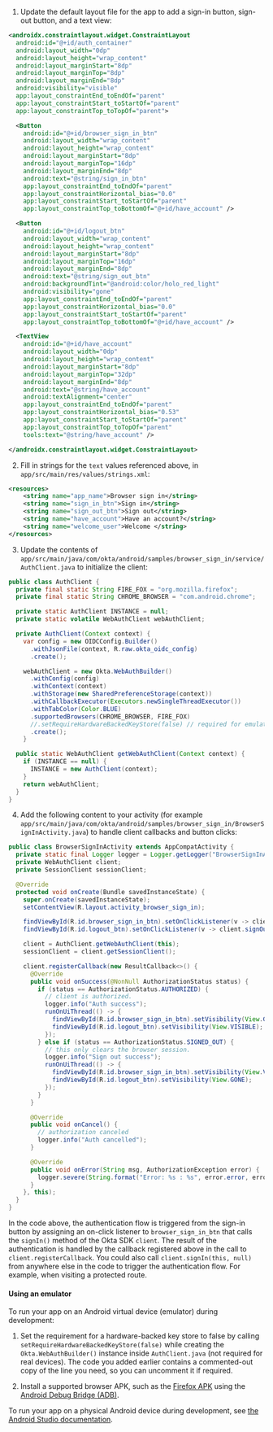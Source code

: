 1. Update the default layout file for the app to add a sign-in button, sign-out button, and a text view:

```xml
<androidx.constraintlayout.widget.ConstraintLayout
  android:id="@+id/auth_container"
  android:layout_width="0dp"
  android:layout_height="wrap_content"
  android:layout_marginStart="8dp"
  android:layout_marginTop="8dp"
  android:layout_marginEnd="8dp"
  android:visibility="visible"
  app:layout_constraintEnd_toEndOf="parent"
  app:layout_constraintStart_toStartOf="parent"
  app:layout_constraintTop_toTopOf="parent">

  <Button
    android:id="@+id/browser_sign_in_btn"
    android:layout_width="wrap_content"
    android:layout_height="wrap_content"
    android:layout_marginStart="8dp"
    android:layout_marginTop="16dp"
    android:layout_marginEnd="8dp"
    android:text="@string/sign_in_btn"
    app:layout_constraintEnd_toEndOf="parent"
    app:layout_constraintHorizontal_bias="0.0"
    app:layout_constraintStart_toStartOf="parent"
    app:layout_constraintTop_toBottomOf="@+id/have_account" />

  <Button
    android:id="@+id/logout_btn"
    android:layout_width="wrap_content"
    android:layout_height="wrap_content"
    android:layout_marginStart="8dp"
    android:layout_marginTop="16dp"
    android:layout_marginEnd="8dp"
    android:text="@string/sign_out_btn"
    android:backgroundTint="@android:color/holo_red_light"
    android:visibility="gone"
    app:layout_constraintEnd_toEndOf="parent"
    app:layout_constraintHorizontal_bias="0.0"
    app:layout_constraintStart_toStartOf="parent"
    app:layout_constraintTop_toBottomOf="@+id/have_account" />

  <TextView
    android:id="@+id/have_account"
    android:layout_width="0dp"
    android:layout_height="wrap_content"
    android:layout_marginStart="8dp"
    android:layout_marginTop="32dp"
    android:layout_marginEnd="8dp"
    android:text="@string/have_account"
    android:textAlignment="center"
    app:layout_constraintEnd_toEndOf="parent"
    app:layout_constraintHorizontal_bias="0.53"
    app:layout_constraintStart_toStartOf="parent"
    app:layout_constraintTop_toTopOf="parent"
    tools:text="@string/have_account" />

</androidx.constraintlayout.widget.ConstraintLayout>
```

2. Fill in strings for the `text` values referenced above, in `app/src/main/res/values/strings.xml`:

```xml
<resources>
    <string name="app_name">Browser sign in</string>
    <string name="sign_in_btn">Sign in</string>
    <string name="sign_out_btn">Sign out</string>
    <string name="have_account">Have an account?</string>
    <string name="welcome_user">Welcome </string>
</resources>
```

3. Update the contents of `app/src/main/java/com/okta/android/samples/browser_sign_in/service/AuthClient.java` to initialize the client:

```java
public class AuthClient {
  private final static String FIRE_FOX = "org.mozilla.firefox";
  private final static String CHROME_BROWSER = "com.android.chrome";

  private static AuthClient INSTANCE = null;
  private static volatile WebAuthClient webAuthClient;

  private AuthClient(Context context) {
    var config = new OIDCConfig.Builder()
      .withJsonFile(context, R.raw.okta_oidc_config)
      .create();

    webAuthClient = new Okta.WebAuthBuilder()
      .withConfig(config)
      .withContext(context)
      .withStorage(new SharedPreferenceStorage(context))
      .withCallbackExecutor(Executors.newSingleThreadExecutor())
      .withTabColor(Color.BLUE)
      .supportedBrowsers(CHROME_BROWSER, FIRE_FOX)
      //.setRequireHardwareBackedKeyStore(false) // required for emulators
      .create();
    }

  public static WebAuthClient getWebAuthClient(Context context) {
    if (INSTANCE == null) {
      INSTANCE = new AuthClient(context);
    }
    return webAuthClient;
  }
}
```

4. Add the following content to your activity (for example `app/src/main/java/com/okta/android/samples/browser_sign_in/BrowserSignInActivity.java`) to handle client callbacks and button clicks:

```java
public class BrowserSignInActivity extends AppCompatActivity {
  private static final Logger logger = Logger.getLogger("BrowserSignInActivity");
  private WebAuthClient client;
  private SessionClient sessionClient;

  @Override
  protected void onCreate(Bundle savedInstanceState) {
    super.onCreate(savedInstanceState);
    setContentView(R.layout.activity_browser_sign_in);

    findViewById(R.id.browser_sign_in_btn).setOnClickListener(v -> client.signIn(this, null));
    findViewById(R.id.logout_btn).setOnClickListener(v -> client.signOutOfOkta(this));

    client = AuthClient.getWebAuthClient(this);
    sessionClient = client.getSessionClient();

    client.registerCallback(new ResultCallback<>() {
      @Override
      public void onSuccess(@NonNull AuthorizationStatus status) {
        if (status == AuthorizationStatus.AUTHORIZED) {
          // client is authorized.
          logger.info("Auth success");
          runOnUiThread(() -> {
            findViewById(R.id.browser_sign_in_btn).setVisibility(View.GONE);
            findViewById(R.id.logout_btn).setVisibility(View.VISIBLE);
          });
        } else if (status == AuthorizationStatus.SIGNED_OUT) {
          // this only clears the browser session.
          logger.info("Sign out success");
          runOnUiThread(() -> {
            findViewById(R.id.browser_sign_in_btn).setVisibility(View.VISIBLE);
            findViewById(R.id.logout_btn).setVisibility(View.GONE);
          });
        }
      }

      @Override
      public void onCancel() {
        // authorization canceled
        logger.info("Auth cancelled");
      }

      @Override
      public void onError(String msg, AuthorizationException error) {
        logger.severe(String.format("Error: %s : %s", error.error, error.errorDescription));
      }
    }, this);
  }
}
```

In the code above, the authentication flow is triggered from the sign-in button by assigning an on-click listener to `browser_sign_in_btn` that calls the `signIn()` method of the Okta SDK `client`. The result of the authentication is handled by the callback registered above in the call to `client.registerCallback`. You could also call `client.signIn(this, null)` from anywhere else in the code to trigger the authentication flow. For example, when visiting a protected route.

#### Using an emulator

To run your app on an Android virtual device (emulator) during development:

1. Set the requirement for a hardware-backed key store to false by calling `setRequireHardwareBackedKeyStore(false)` while creating the `Okta.WebAuthBuilder()` instance inside `AuthClient.java` (not required for real devices). The code you added earlier contains a commented-out copy of the line you need, so you can uncomment it if required.

2. Install a supported browser APK, such as the [Firefox APK](https://github.com/mozilla-mobile/fenix/releases) using the [Android Debug Bridge (ADB)](https://developer.android.com/studio/command-line/adb).

To run your app on a physical Android device during development, see [the Android Studio documentation](https://developer.android.com/studio/run/device).
